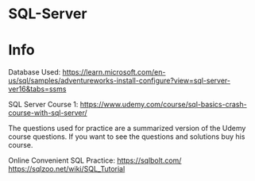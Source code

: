 # SQL-Server

# Info

Database Used: https://learn.microsoft.com/en-us/sql/samples/adventureworks-install-configure?view=sql-server-ver16&tabs=ssms

SQL Server Course 1: https://www.udemy.com/course/sql-basics-crash-course-with-sql-server/

The questions used for practice are a summarized version of the Udemy course questions. If you want to see the questions and solutions buy his course.

Online Convenient SQL Practice:
  https://sqlbolt.com/ 
  https://sqlzoo.net/wiki/SQL_Tutorial
